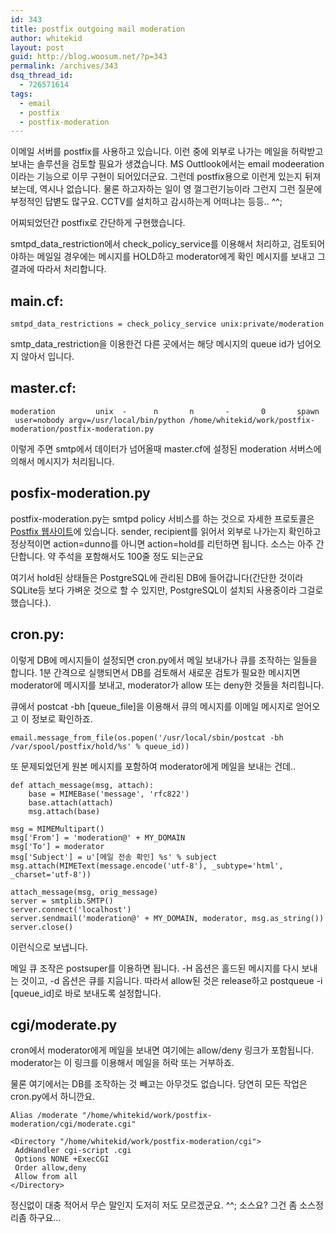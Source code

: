 ```yaml
---
id: 343
title: postfix outgoing mail moderation
author: whitekid
layout: post
guid: http://blog.woosum.net/?p=343
permalink: /archives/343
dsq_thread_id:
  - 726571614
tags:
  - email
  - postfix
  - postfix-moderation
---
```

이메일 서버를 postfix를 사용하고 있습니다. 이런 중에 외부로 나가는 메일을 허락받고 보내는 솔루션을 검토할 필요가 생겼습니다. MS Outtlook에서는 email modeeration이라는 기능으로 이무 구현이 되어있더군요. 그런데 postfix용으로 이런게 있는지 뒤져보는데, 역시나 없습니다. 물론 하고자하는 일이 영 껄그런기능이라 그런지 그런 질문에 부정적인 답볃도 많구요. CCTV를 설치하고 감시하는게 어떠냐는 등등.. ^^;

어찌되었던간 postfix로 간단하게 구현했습니다.

smtpd\_data\_restriction에서 check\_policy\_service를 이용해서 처리하고, 검토되어야하는 메일일 경우에는 메시지를 HOLD하고 moderator에게 확인 메시지를 보내고 그 결과에 따라서 처리합니다.

## main.cf:

    smtpd_data_restrictions = check_policy_service unix:private/moderation

smtp\_data\_restriction을 이용한건 다른 곳에서는 해당 메시지의 queue id가 넘어오지 않아서 입니다.

## master.cf:

    moderation         unix  -      n       n       -       0       spawn
     user=nobody argv=/usr/local/bin/python /home/whitekid/work/postfix-moderation/postfix-moderation.py

이렇게 주면 smtp에서 데이터가 넘어올때 master.cf에 설정된 moderation 서버스에 의해서 메시지가 처리됩니다.

## posfix-moderation.py

postfix-moderation.py는 smtpd policy 서비스를 하는 것으로 자세한 프로토콜은 [Postfix 웹사이트][1]에 있습니다. sender, recipient를 읽어서 외부로 나가는지 확인하고 정상적이면 action=dunno를 아니면 action=hold를 리턴하면 됩니다. 소스는 아주 간단합니다. 약 주석을 포함해서도 100줄 정도 되는군요

여기서 hold된 상태들은 PostgreSQL에 관리된 DB에 들어갑니다(간단한 것이라 SQLite등 보다 가벼운 것으로 할 수 있지만, PostgreSQL이 설치되 사용중이라 그걸로 했습니다.).

## cron.py:

이렇게 DB에 메시지들이 설정되면 cron.py에서 메일 보내가나 큐를 조작하는 일들을 합니다. 1분 간격으로 실행되면서 DB를 검토해서 새로운 검토가 필요한 메시지면 moderator에 메시지를 보내고, moderator가 allow 또는 deny한 것들을 처리힙니다.

큐에서 postcat -bh [queue_file]을 이용해서 큐의 메시지를 이메일 메시지로 얻어오고 이 정보로 확인하죠.

    email.message_from_file(os.popen('/usr/local/sbin/postcat -bh /var/spool/postfix/hold/%s' % queue_id))

또 문제되었던게 원본 메시지를 포함하여 moderator에게 메일을 보내는 건데..

    def attach_message(msg, attach):
        base = MIMEBase('message', 'rfc822')
        base.attach(attach)
        msg.attach(base)

    msg = MIMEMultipart()
    msg['From'] = 'moderation@' + MY_DOMAIN
    msg['To'] = moderator
    msg['Subject'] = u'[메일 전송 확인] %s' % subject
    msg.attach(MIMEText(message.encode('utf-8'), _subtype='html', _charset='utf-8'))

    attach_message(msg, orig_message)
    server = smtplib.SMTP()
    server.connect('localhost')
    server.sendmail('moderation@' + MY_DOMAIN, moderator, msg.as_string())
    server.close()

이런식으로 보냅니다.

메일 큐 조작은 postsuper를 이용하면 됩니다. -H 옵션은 홀드된 메시지를 다시 보내는 것이고, -d 옵션은 큐를 지웁니다. 따라서 allow된 것은 release하고 postqueue -i [queue_id]로 바로 보내도록 설정합니다.

## cgi/moderate.py

cron에서 moderator에게 메일을 보내면 여기에는 allow/deny 링크가 포함됩니다. moderator는 이 링크를 이용해서 메일을 허락 또는 거부하죠.

물론 여기에서는 DB를 조작하는 것 빼고는 아무것도 없습니다. 당연히 모든 작업은 cron.py에서 하니깐요.

    Alias /moderate "/home/whitekid/work/postfix-moderation/cgi/moderate.cgi"

    <Directory "/home/whitekid/work/postfix-moderation/cgi">
     AddHandler cgi-script .cgi
     Options NONE +ExecCGI
     Order allow,deny
     Allow from all
    </Directory>

정신없이 대충 적어서 무슨 말인지 도저히 저도 모르겠군요. ^^; 소스요? 그건 좀 소스정리좀 하구요...

 [1]: http://www.postfix.org/SMTPD_POLICY_README.html